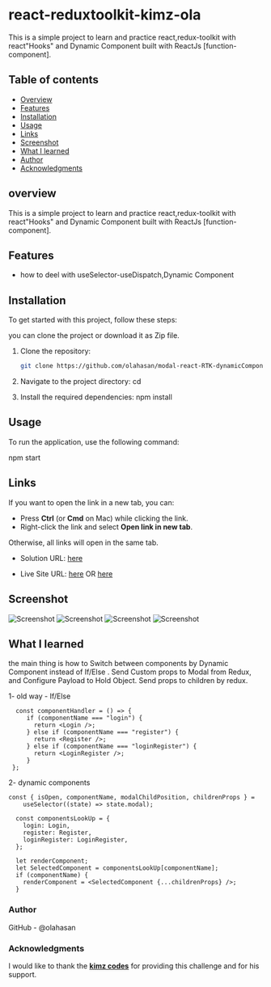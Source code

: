 # react-reduxtoolkit-kimz-ola

This is a simple project to learn and practice react,redux-toolkit with react"Hooks" and Dynamic Component built with ReactJs [function-component]. 

## Table of contents

- [Overview](#overview)
- [Features](#Features)
- [Installation](#Installation)
- [Usage](#Usage)
- [Links](#Links)
- [Screenshot](#Screenshot)
- [What I learned](#what-i-learned)
- [Author](#author)
- [Acknowledgments](#Acknowledgments)


## overview
This is a simple project to learn and practice react,redux-toolkit with react"Hooks" and Dynamic Component built with ReactJs [function-component]. 

## Features
- how to deel with useSelector-useDispatch,Dynamic Component

## Installation
To get started with this project, follow these steps:

you can clone the project or download it as Zip file.
1. Clone the repository:
   ```bash
   git clone https://github.com/olahasan/modal-react-RTK-dynamicComponent-kimz.git

2. Navigate to the project directory:
   cd <project-directory>

3. Install the required dependencies:
   npm install   


## Usage
To run the application, use the following command:

npm start


## Links

If you want to open the link in a new tab, you can:

- Press **Ctrl** (or **Cmd** on Mac) while clicking the link.
- Right-click the link and select **Open link in new tab**.

Otherwise, all links will open in the same tab.


- Solution URL: [here](https://github.com/olahasan/modal-react-RTK-dynamicComponent-kimz)

- Live Site URL: [here](https://modal-react-rtk-dynamiccomponent.surge.sh/) OR [here](https://modal-react-rtk-dynamicomponent-kimz.netlify.app/)

 ## Screenshot
 

![Screenshot](./pic5.jpg)
![Screenshot](./pic.jpg)
![Screenshot](./pic3.jpg)
![Screenshot](./pic4.jpg)

## What I learned
the main thing is how to Switch between components by Dynamic Component instead of  If/Else . 
Send Custom props to Modal from Redux, and Configure Payload to Hold Object. Send props to children by redux.

1- old way - If/Else
```  
  const componentHandler = () => {
     if (componentName === "login") {
       return <Login />;
     } else if (componentName === "register") {
       return <Register />;
     } else if (componentName === "loginRegister") {
       return <LoginRegister />;
     }
 };
```

2- dynamic components 

```
const { isOpen, componentName, modalChildPosition, childrenProps } =
    useSelector((state) => state.modal);

  const componentsLookUp = {
    login: Login,
    register: Register,
    loginRegister: LoginRegister,
  };

  let renderComponent;
  let SelectedComponent = componentsLookUp[componentName];
  if (componentName) {
    renderComponent = <SelectedComponent {...childrenProps} />;
  }
```

### Author

GitHub - @olahasan

### Acknowledgments

I would like to thank the **[kimz codes](https://www.youtube.com/@kimzcodes)** for providing this challenge and for his support.


